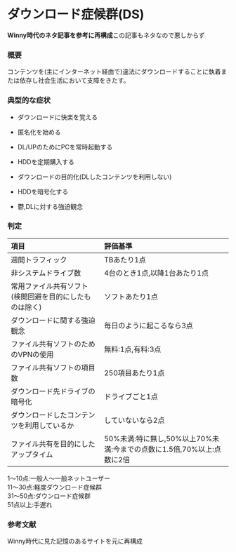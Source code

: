 # ダウンロード症候群(DS)

**Winny時代のネタ記事を参考に再構成**この記事もネタなので悪しからず

### 概要

コンテンツを(主にインターネット経由で)違法にダウンロードすることに執着または依存し社会生活において支障をきたす。

### 典型的な症状

- ダウンロードに快楽を覚える

- 匿名化を始める

- DL/UPのためにPCを常時起動する

- HDDを定期購入する

- ダウンロードの目的化(DLしたコンテンツを利用しない)

- HDDを暗号化する

- 鬱,DLに対する強迫観念

### 判定

| 項目                           | 評価基準                                          |
| :--------------------------- | :-------------------------------------------- |
| 週間トラフィック                     | TBあたり1点                                       |
| 非システムドライブ数                   | 4台のとき1点,以降1台あたり1点                             |
| 常用ファイル共有ソフト(検閲回避を目的にしたものは除く) | ソフトあたり1点                                      |
| ダウンロードに関する強迫観念               | 毎日のように起こるなら3点                                 |
| ファイル共有ソフトのためのVPNの使用          | 無料:1点,有料:3点                                   |
| ファイル共有ソフトの項目数                | 250項目あたり1点                                    |
| ダウンロード先ドライブの暗号化              | ドライブごと1点                                      |
| ダウンロードしたコンテンツを利用しているか        | していないなら2点                                     |
| ファイル共有を目的にしたアップタイム           | 50%未満:特に無し,50%以上70%未満:今までの点数に1.5倍,70%以上:点数に2倍 |

1～10点:一般人～一般ネットユーザー  
11～30点:軽度ダウンロード症候群  
31～50点:ダウンロード症候群  
51点以上:手遅れ

### 参考文献

Winny時代に見た記憶のあるサイトを元に再構成
